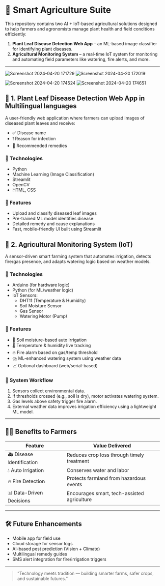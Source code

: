 # 🌾 Smart Agriculture Suite

This repository contains two AI + IoT-based agricultural solutions designed to help farmers and agronomists manage plant health and field conditions efficiently:

1. **Plant Leaf Disease Detection Web App** – an ML-based image classifier for identifying plant diseases.
2. **Agricultural Monitoring System** – a real-time IoT system for monitoring and automating field parameters like watering, fire alerts, and more.

---
![Screenshot 2024-04-20 171729](https://github.com/user-attachments/assets/0d231655-e94a-4486-9ebc-778bce7bed4d)
![Screenshot 2024-04-20 172019](https://github.com/user-attachments/assets/f89f364d-58bd-453b-935c-49dceca45f6e)

![Screenshot 2024-04-20 174524](https://github.com/user-attachments/assets/60f0a424-284d-42c6-9e94-2835d1566183)
![Screenshot 2024-04-20 174651](https://github.com/user-attachments/assets/c9a6a89a-2433-4c48-9ddb-e987c317e057)

## 🌿 1. Plant Leaf Disease Detection Web App in Multilingual languages

A user-friendly web application where farmers can upload images of diseased plant leaves and receive:

- ✅ Disease name
- ❗ Reason for infection
- 💊 Recommended remedies

### 🔧 Technologies

- Python
- Machine Learning (Image Classification)
- Streamlit
- OpenCV
- HTML, CSS

### 📌 Features

- Upload and classify diseased leaf images
- Pre-trained ML model identifies disease
- Detailed remedy and cause explanations
- Fast, mobile-friendly UI built using Streamlit


## 🌾 2. Agricultural Monitoring System (IoT)

A sensor-driven smart farming system that automates irrigation, detects fire/gas presence, and adapts watering logic based on weather models.

### 🔧 Technologies

- Arduino (for hardware logic)
- Python (for ML/weather logic)
- IoT Sensors:
  - DHT11 (Temperature & Humidity)
  - Soil Moisture Sensor
  - Gas Sensor
  - Watering Motor (Pump)

### 🔌 Features

- 🌱 Soil moisture-based auto irrigation
- 🌡️ Temperature & humidity live tracking
- 🔥 Fire alarm based on gas/temp threshold
- ⛈️ ML-enhanced watering system using weather data
- 📈 Optional dashboard (web/serial-based)

### 🧠 System Workflow

1. Sensors collect environmental data.
2. If thresholds crossed (e.g., soil is dry), motor activates watering system.
3. Gas levels above safety trigger fire alarm.
4. External weather data improves irrigation efficiency using a lightweight ML model.


---

## 🧑‍🌾 Benefits to Farmers

| Feature                        | Value Delivered                                 |
|-------------------------------|--------------------------------------------------|
| 🚑 Disease Identification      | Reduces crop loss through timely treatment       |
| 💧 Auto Irrigation             | Conserves water and labor                        |
| 🔥 Fire Detection              | Protects farmland from hazardous events          |
| 📊 Data-Driven Decisions       | Encourages smart, tech-assisted agriculture      |

---

## 🛠 Future Enhancements

- Mobile app for field use
- Cloud storage for sensor logs
- AI-based pest prediction (Vision + Climate)
- Multilingual remedy guides
- SMS alert integration for fire/irrigation triggers

---

> “Technology meets tradition — building smarter farms, safer crops, and sustainable futures.”
